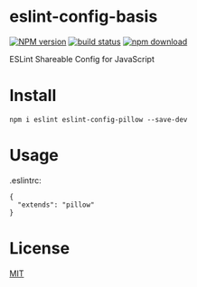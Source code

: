 # eslint-config-basis

[![NPM version][npm-image]][npm-url]
[![build status][travis-image]][travis-url]
[![npm download][download-image]][download-url]

[npm-image]: https://img.shields.io/npm/v/eslint-config-pillow.svg?style=flat-square
[npm-url]: https://npmjs.org/package/eslint-config-pillow
[travis-image]: https://img.shields.io/travis/karoo/eslint-config-pillow.svg?style=flat-square
[travis-url]: https://travis-ci.org/karoo/eslint-config-pillow
[download-image]: https://img.shields.io/npm/dm/eslint-config-pillow.svg?style=flat-square
[download-url]: https://npmjs.org/package/eslint-config-pillow

ESLint Shareable Config for JavaScript 

# Install

```
npm i eslint eslint-config-pillow --save-dev
```

# Usage

.eslintrc:

```
{
  "extends": "pillow"
}
```

# License

[MIT](LICENSE)